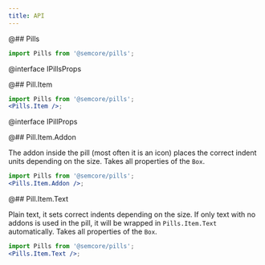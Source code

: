 ```yaml
---
title: API
---
```


@## Pills

```jsx
import Pills from '@semcore/pills';
```

@interface IPillsProps

@## Pill.Item

```jsx
import Pills from '@semcore/pills';
<Pills.Item />;
```

@interface IPillProps

@## Pill.Item.Addon

The addon inside the pill (most often it is an icon) places the correct indent units depending on the size. Takes all properties of the `Box`.

```jsx
import Pills from '@semcore/pills';
<Pills.Item.Addon />;
```

@## Pill.Item.Text

Plain text, it sets correct indents depending on the size. If only text with no addons is used in the pill, it will be wrapped in `Pills.Item.Text` automatically. Takes all properties of the `Box`.

```jsx
import Pills from '@semcore/pills';
<Pills.Item.Text />;
```
